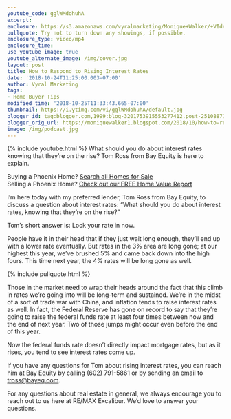 ```yaml
---
youtube_code: gglWMdohuhA
excerpt:
enclosure: https://s3.amazonaws.com/vyralmarketing/Monique+Walker/+VIdeos/Phoenix+Real+Estate-+How+to+Respond+to+Rising+Interest+Rates.mp4
pullquote: Try not to turn down any showings, if possible.
enclosure_type: video/mp4
enclosure_time:
use_youtube_image: true
youtube_alternate_image: /img/cover.jpg
layout: post
title: How to Respond to Rising Interest Rates
date: '2018-10-24T11:25:00.003-07:00'
author: Vyral Marketing
tags:
- Home Buyer Tips
modified_time: '2018-10-25T11:33:43.665-07:00'
thumbnail: https://i.ytimg.com/vi/gglWMdohuhA/default.jpg
blogger_id: tag:blogger.com,1999:blog-3201753915553277412.post-2510887125218354337
blogger_orig_url: https://moniquewalker1.blogspot.com/2018/10/how-to-respond-to-rising-interest-rates.html
image: /img/podcast.jpg
---
```

{% include youtube.html %}
What should you do about interest rates knowing that they’re on the rise? Tom Ross from Bay Equity is here to explain.

<div class="post-cta">
Buying a Phoenix Home? <a href="http://www.moniquesells.com/properties/#/" target="_blank">Search all Homes for Sale</a><br>
Selling a Phoenix Home? <a href="http://www.phoenix-house-value.com/" target="_blank">Check out our FREE Home Value Report</a>
</div>

I’m here today with my preferred lender, Tom Ross from Bay Equity, to discuss a question about interest rates: “What should you do about interest rates, knowing that they’re on the rise?”

Tom’s short answer is: Lock your rate in now.

People have it in their head that if they just wait long enough, they’ll end up with a lower rate eventually. But rates in the 3% area are long gone; at our highest this year, we’ve brushed 5% and came back down into the high fours. This time next year, the 4% rates will be long gone as well.

{% include pullquote.html %}

Those in the market need to wrap their heads around the fact that this climb in rates we’re going into will be long-term and sustained. We’re in the midst of a sort of trade war with China, and inflation tends to raise interest rates as well. In fact, the Federal Reserve has gone on record to say that they’re going to raise the federal funds rate at least four times between now and the end of next year. Two of those jumps might occur even before the end of this year.

Now the federal funds rate doesn’t directly impact mortgage rates, but as it rises, you tend to see interest rates come up.

If you have any questions for Tom about rising interest rates, you can reach him at Bay Equity by calling (602) 791-5861 or by sending an email to tross@bayeq.com.

For any questions about real estate in general, we always encourage you to reach out to us here at RE/MAX Excalibur. We’d love to answer your questions.
